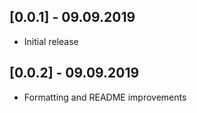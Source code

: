 ## [0.0.1] - 09.09.2019
* Initial release

## [0.0.2] - 09.09.2019
* Formatting and README improvements